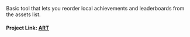 Basic tool that lets you reorder local achievements and leaderboards from the assets list.
#### Project Link: [ART](https://ashmetalraf.github.io/ART/)